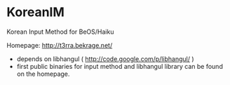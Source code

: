 KoreanIM
========

Korean Input Method for BeOS/Haiku

Homepage: http://t3rra.bekrage.net/

* depends on libhangul ( http://code.google.com/p/libhangul/ )
* first public binaries for input method and libhangul library can be found on the homepage.


